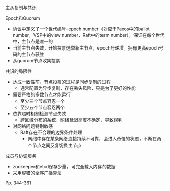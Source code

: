 主从复制与共识 

Epoch和Quorum

-   协议中定义了一个世代编号-epoch number（对应于Paxos中的ballot number，VSP中的view number，Raft中的term number），保证在每个世代中，主节点是唯一的
-   当前主节点失效，开始投票选举新主节点，epoch号递增。拥有更高epoch号码的主节点获胜
-   从quorum节点收集投票



共识的局限性

-   达成一致性前，节点投票的过程是同步复制的过程
    -   通常配置为异步复制，存在丢失风险，只是为了更好的性能
-   需要严格的多数节点才能运行
    -   至少三个节点容忍一个
    -   至少五个节点容忍两个
-   依靠超时机制检测节点失效
    -   跨区域分布的系统，网络延迟高度不确定，导致误判
-   对网络问题特别敏感
    -   Raft存在不合理的边界条件处理
        -   网络中存在某条网络连接持续不可靠，会进入奇怪的状态，不断在两个节点之间反复切换主节点



成员与协调服务

-   zookeeper和etcd保存少量，可完全载入内存的数据
-   采用容错的全序广播算法



Pp. 344-361